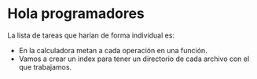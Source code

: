 # Hola programadores
La lista de tareas que harían de forma individual es:
+ En la calculadora metan a cada operación en una función.
+ Vamos a crear un index para tener un directorio de cada archivo con el que trabajamos.
